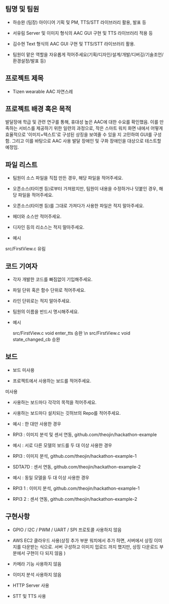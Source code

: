 ## 팀명 및 팀원

* 하승완 (팀장)
	아이디어 기획 및 PM, TTS/STT 라이브러리 활용, 발표 등 
* 서유림
	Server 및 이미지 형식의 AAC GUI 구현 및 TTS 라이브러리 적용 등
* 김수현
  Text 형식의 AAC GUI 구현 및 TTS/STT 라이브러리 활용.

* 팀원이 맡은 역할을 자유롭게 적어주세요(기획/디자인/설계/개발/디버깅/기술조언/환경설정/발표 등)

 

## 프로젝트 제목

* Tizen wearable AAC 자연스레

 

## 프로젝트 배경 혹은 목적

 발달장애 학급 및 관련 연구를 통해, 휴대성 높은 AAC에 대한 수요를 확인했음. 이를 만족하는 서비스를 제공하기 위한 일련의 과정으로,
 작은 스마트 워치 화면 내에서 어떻게 효율적으로 '이미지+텍스트'로 구성된 상징을 보여줄 수 있을 지 고민하여 GUI를 구성함.
 그리고 이를 바탕으로 AAC 사용 발달 장애인 및 구화 장애인을 대상으로 테스트할 예정임.

 

## 파일 리스트

* 팀원이 소스 파일을 직접 만든 경우, 해당 파일을 적어주세요.

* 오픈소스(타이젠 등)로부터 가져왔지만, 팀원이 내용을 수정하거나 덧붙인 경우, 해당 파일을 적어주세요.

* 오픈소스(타이젠 등)를 그대로 가져다가 사용한 파일은 적지 말아주세요.

* 헤더와 소스만 적어주세요.

* 디자인 등의 리소스는 적지 말아주세요.

* 예시

 src/FirstView.c 유림

 

## 코드 기여자

* 각자 개발한 코드를 빠짐없이 기입해주세요.

* 파일 단위 혹은 함수 단위로 적어주세요.

* 라인 단위로는 적지 말아주세요.

* 팀원의 이름을 반드시 명시해주세요.

* 예시

  src/FirstView.c void enter_tts 승완 \n
  src/FirstView.c void state_changed_cb 승완


 

## 보드

* 보드 미사용

* 프로젝트에서 사용하는 보드를 적어주세요.

미사용
* 사용하는 보드마다 각각의 목적을 적어주세요.

* 사용하는 보드마다 설치되는 깃허브의 Repo를 적어주세요.

* 예시 : 한 대만 사용한 경우

- RPI3 : 이미지 분석 및 센서 연동, github.com/theojin/hackathon-example

* 예시 : 서로 다른 모델의 보드를 두 대 이상 사용한 경우

- RPI3 : 이미지 분석, github.com/theojin/hackathon-example-1

- SDTA7D : 센서 연동, github.com/theojin/hackathon-example-2

* 예시 : 동일 모델을 두 대 이상 사용한 경우

- RPI3 1 : 이미지 분석, github.com/theojin/hackathon-example-1

- RPI3 2 : 센서 연동, github.com/theojin/hackathon-example-2

 

## 구현사항

* GPIO / I2C / PWM / UART / SPI 프로토콜 사용하지 않음

* AWS EC2 클라우드 사용(상징 추가 부분 워치에서 추가 하면, 서버에서 상징 이미지를 다운받는 식으로. 서버 구성하고 이미지 업로드 까지 했지만, 상징 다운로드 부분에서 구현이 다 되지 않음 )

* 카메라 기능 사용하지 않음

* 이미지 분석 사용하지 않음

* HTTP Server 사용

+ STT 및 TTS 사용
